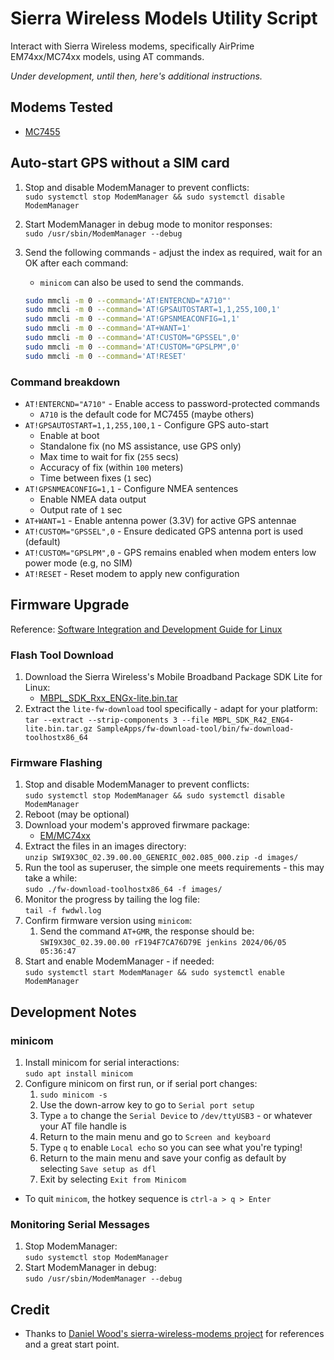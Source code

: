 # Sierra Wireless Models Utility Script

Interact with Sierra Wireless modems, specifically AirPrime EM74xx/MC74xx models, using AT commands.

*Under development, until then, here's additional instructions.*

## Modems Tested

* [MC7455](https://source.sierrawireless.com/resources/airprime/minicard/74xx/airprime_mc7455_product_technical_specification/)

## Auto-start GPS without a SIM card

1. Stop and disable ModemManager to prevent conflicts:  
   `sudo systemctl stop ModemManager && sudo systemctl disable ModemManager`
2. Start ModemManager in debug mode to monitor responses:  
   `sudo /usr/sbin/ModemManager --debug`
3. Send the following commands - adjust the index as required, wait for an OK after each command: 

    * `minicom` can also be used to send the commands.
    
    ```bash
    sudo mmcli -m 0 --command='AT!ENTERCND="A710"'
    sudo mmcli -m 0 --command='AT!GPSAUTOSTART=1,1,255,100,1'
    sudo mmcli -m 0 --command='AT!GPSNMEACONFIG=1,1'
    sudo mmcli -m 0 --command='AT+WANT=1'
    sudo mmcli -m 0 --command='AT!CUSTOM="GPSSEL",0'
    sudo mmcli -m 0 --command='AT!CUSTOM="GPSLPM",0'
    sudo mmcli -m 0 --command='AT!RESET'
    ```

### Command breakdown

* `AT!ENTERCND="A710"` - Enable access to password-protected commands
  * `A710` is the default code for MC7455 (maybe others)
* `AT!GPSAUTOSTART=1,1,255,100,1` - Configure GPS auto-start
  * Enable at boot
  * Standalone fix (no MS assistance, use GPS only)
  * Max time to wait for fix (`255` secs)
  * Accuracy of fix (within `100` meters)
  * Time between fixes (`1` sec)
* `AT!GPSNMEACONFIG=1,1` - Configure NMEA sentences
  * Enable NMEA data output
  * Output rate of `1` sec
* `AT+WANT=1` - Enable antenna power (3.3V) for active GPS antennae
* `AT!CUSTOM="GPSSEL",0` - Ensure dedicated GPS antenna port is used (default)
* `AT!CUSTOM="GPSLPM",0` - GPS remains enabled when modem enters low power mode (e.g, no SIM)
* `AT!RESET` - Reset modem to apply new configuration

## Firmware Upgrade

Reference: [Software Integration and Development Guide for Linux](https://source.sierrawireless.com/resources/airprime/software/mbpl/mbpl-software-latest/)

### Flash Tool Download

1. Download the Sierra Wireless's Mobile Broadband Package SDK Lite for Linux:  
   * [MBPL_SDK_Rxx_ENGx-lite.bin.tar](https://source.sierrawireless.com/resources/airprime/software/mbpl/mbpl-software-latest/)
2. Extract the `lite-fw-download` tool specifically - adapt for your platform:  
   `tar --extract --strip-components 3 --file MBPL_SDK_R42_ENG4-lite.bin.tar.gz SampleApps/fw-download-tool/bin/fw-download-toolhostx86_64`

### Firmware Flashing

1. Stop and disable ModemManager to prevent conflicts:  
   `sudo systemctl stop ModemManager && sudo systemctl disable ModemManager`
2. Reboot (may be optional)
3. Download your modem's approved firwmare package:
   * [EM/MC74xx](https://source.sierrawireless.com/resources/airprime/minicard/74xx/em_mc74xx-approved-fw-packages/)
4. Extract the files in an images directory:  
   `unzip SWI9X30C_02.39.00.00_GENERIC_002.085_000.zip -d images/`
5. Run the tool as superuser, the simple one meets requirements - this may take a while:  
   `sudo ./fw-download-toolhostx86_64 -f images/`
6. Monitor the progress by tailing the log file:  
   `tail -f fwdwl.log`
7. Confirm firmware version using `minicom`:
   1. Send the command `AT+GMR`, the response should be:  
   `SWI9X30C_02.39.00.00 rF194F7CA76D79E jenkins 2024/06/05 05:36:47`
8. Start and enable ModemManager - if needed:  
   `sudo systemctl start ModemManager && sudo systemctl enable ModemManager`

## Development Notes

### minicom

1. Install minicom for serial interactions:  
   `sudo apt install minicom`
2. Configure minicom on first run, or if serial port changes:
   1. `sudo minicom -s`
   2. Use the down-arrow key to go to `Serial port setup`
   3. Type `a` to change the `Serial Device` to `/dev/ttyUSB3` - or whatever your AT file handle is
   4. Return to the main menu and go to `Screen and keyboard`
   5. Type `q` to enable `Local echo` so you can see what you're typing!
   6. Return to the main menu and save your config as default by selecting `Save setup as dfl`
   7. Exit by selecting `Exit from Minicom`

* To quit `minicom`, the hotkey sequence is `ctrl-a > q > Enter`

### Monitoring Serial Messages

1. Stop ModemManager:  
   `sudo systemctl stop ModemManager`
2. Start ModemManager in debug:  
   `sudo /usr/sbin/ModemManager --debug`

## Credit

* Thanks to [Daniel Wood's sierra-wireless-modems project](https://github.com/danielewood/sierra-wireless-modems/) for references and a great start point.

